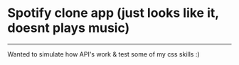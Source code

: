 # Spotify clone app (just looks like it, doesnt plays music)
------------------
Wanted to simulate how API's work & test some of my css skills :)
